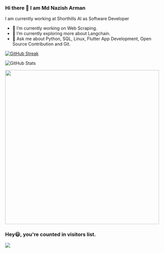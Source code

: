 ### Hi there 👋 I am Md Nazish Arman

I am currently working at Shorthills AI as Software Developer

- 🔭 I’m currently working on Web Scraping.
- 🌱 I’m currently exploring more about Langchain.
- 💬 Ask me about Python, SQL, Linux, Flutter App Development, Open Source Contribution and Git.

[![GitHub Streak](http://github-readme-streak-stats.herokuapp.com?user=MdNazishArmanShorthillsAI&theme=dracula&date_format=j%20M%5B%20Y%5D)](https://git.io/streak-stats)

![GitHub Stats](https://github-readme-stats.vercel.app/api?username=MdNazishArmanShorthillsAI&theme=radical&show_icons=true)

<div align="left">
<img src="https://github-readme-stats.vercel.app/api/top-langs/?username=MdNazishArmanShorthillsAI&layout=compact&theme=react&count_private=true" /width=498>
</div>

### Hey😃, you're counted  in visitors list. 

  <img src="https://profile-counter.glitch.me/nazishShorthillsAI/count.svg" />
</div>
